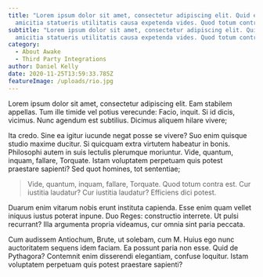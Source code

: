 ```yaml
---
title: "Lorem ipsum dolor sit amet, consectetur adipiscing elit. Quid enim de
  amicitia statueris utilitatis causa expetenda vides. Quod totum contra est. "
subtitle: "Lorem ipsum dolor sit amet, consectetur adipiscing elit. Quid enim de
  amicitia statueris utilitatis causa expetenda vides. Quod totum contra est. "
category:
  - About Awake
  - Third Party Integrations
author: Daniel Kelly
date: 2020-11-25T13:59:33.785Z
featureImage: /uploads/rio.jpg
---
```

Lorem ipsum dolor sit amet, consectetur adipiscing elit. Eam stabilem appellas. Tum ille timide vel potius verecunde: Facio, inquit. Si id dicis, vicimus. Nunc agendum est subtilius. Dicimus aliquem hilare vivere; 

Ita credo. Sine ea igitur iucunde negat posse se vivere? Suo enim quisque studio maxime ducitur. Si quicquam extra virtutem habeatur in bonis. Philosophi autem in suis lectulis plerumque moriuntur. Vide, quantum, inquam, fallare, Torquate. Istam voluptatem perpetuam quis potest praestare sapienti? Sed quot homines, tot sententiae; 

> Vide, quantum, inquam, fallare, Torquate. Quod totum contra est. Cur iustitia laudatur? Cur iustitia laudatur? Efficiens dici potest. 

Duarum enim vitarum nobis erunt instituta capienda. Esse enim quam vellet iniquus iustus poterat inpune. Duo Reges: constructio interrete. Ut pulsi recurrant? Illa argumenta propria videamus, cur omnia sint paria peccata. 

Cum audissem Antiochum, Brute, ut solebam, cum M. Huius ego nunc auctoritatem sequens idem faciam. Ea possunt paria non esse. Quid de Pythagora? Contemnit enim disserendi elegantiam, confuse loquitur. Istam voluptatem perpetuam quis potest praestare sapienti?